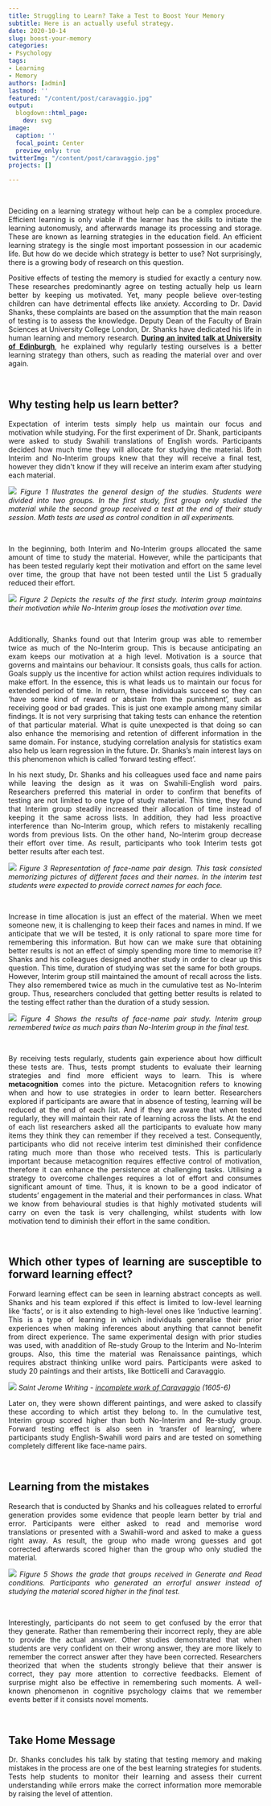 ```yaml
---
title: Struggling to Learn? Take a Test to Boost Your Memory
subtitle: Here is an actually useful strategy.
date: 2020-10-14
slug: boost-your-memory
categories:
- Psychology
tags:
- Learning
- Memory
authors: [admin]
lastmod: ''
featured: "/content/post/caravaggio.jpg"
output:
  blogdown::html_page:
    dev: svg
image:
  caption: ''
  focal_point: Center
  preview_only: true
twitterImg: "/content/post/caravaggio.jpg"
projects: []

---
```

&nbsp;

 <div align="justify"> 
Deciding on a learning strategy without help can be a complex procedure. Efficient learning is only viable if the learner has the skills to initiate the learning autonomusly, and afterwards manage its processing and storage. These are known as learning strategies in the education field. An efficient learning strategy is the single most important possession in our academic life. But how do we decide which strategy is better to use? Not surprisingly, there is a growing body of research on this question.


Positive effects of testing the memory is studied for exactly a century now. These researches predominantly agree on testing actually help us learn better by keeping us motivated. Yet, many people believe over-testing children can have detrimental effects like anxiety. According to Dr. David Shanks, these complaints are based on the assumption that the main reason of testing is to assess the knowledge. Deputy Dean of the Faculty of Brain Sciences at University College London, Dr. Shanks have dedicated his life in human learning and memory research. [**During an invited talk at University of Edinburgh**](https://www.youtube.com/watch?v=HWCWnqLmTuo), he explained why regularly testing ourselves is a better learning strategy than others, such as  reading the material over and over again.

&nbsp;


## Why testing help us learn better?

Expectation of interim tests simply help us maintain our focus and motivation while studying. For the first experiment of Dr. Shank, participants were asked to study Swahili translations of English words. Participants decided how much time they will allocate for studying the material. Both Interim and No-Interim groups knew that they will receive a final test, however they didn't know if they will receive an interim exam after studying each material.

![](/post/images/graph.png)
_Figure 1 Illustrates the general design of the studies. Students were divided into two groups. In the first study, first group only studied the material while the second group received a test at the end of their study session. Math tests are used as control condition in all experiments._

&nbsp;


In the beginning, both Interim and No-Interim groups allocated the same amount of time to study the material. However, while the participants that has been tested regularly kept their motivation and effort on the same level over time, the group that have not been tested until the List 5 gradually reduced their effort.

![](/post/images/time.png)
_Figure 2 Depicts the results of the first study. Interim group maintains their motivation while No-Interim group loses the motivation over time._

&nbsp;


Additionally, Shanks found out that Interim group was able to remember twice as much of the No-Interim group. This is because anticipating an exam keeps our motivation at a high level. Motivation is a source that governs and maintains our behaviour. It consists goals, thus calls for action. Goals supply us the incentive for action whilst action requires individuals to make effort. In the essence, this is what leads us to maintain our focus for extended period of time. In return, these individuals succeed so they can ‘have some kind of reward or abstain from the punishment’, such as receiving good or bad grades. This is just one example among many similar findings. It is not very surprising that taking tests can enhance the retention of that particular material. What is quite unexpected is that doing so can also enhance the memorising and retention of different information in the same domain. For instance, studying correlation analysis for statistics exam also help us learn regression in the future. Dr. Shanks’s main interest lays on this phenomenon which is called ‘forward testing effect’.

In his next study, Dr. Shanks and his colleagues used face and name pairs while leaving the design as it was on Swahili-English word pairs. Researchers preferred this material in order to confirm that benefits of testing are not limited to one type of study material. This time, they found that Interim group steadily increased their allocation of time instead of keeping it the same across lists. In addition, they had less proactive interference than No-Interim group, which refers to mistakenly recalling words from previous lists. On the other hand, No-Interim group decrease their effort over time. As result, participants who took Interim tests got better results after each test.

![](/post/images/stimuli.png)
_Figure 3 Representation of face-name pair design. This task consisted memorizing pictures of different faces and their names. In the interim test students were expected to provide correct names for each face._

&nbsp;


Increase in time allocation is just an effect of the material. When we meet someone new, it is challenging to keep their faces and names in mind. If we anticipate that we will be tested, it is only rational to spare more time for remembering this information. But how can we make sure that obtaining better results is not an effect of simply spending more time to memorise it? Shanks and his colleagues designed another study in order to clear up this question. This time, duration of studying was set the same for both groups. However, Interim group still maintained the amount of recall across the lists. They also remembered twice as much in the cumulative test as No-Interim group. Thus, researchers concluded that getting better results is related to the testing effect rather than the duration of a study session.

![](/post/images/results.png)
_Figure 4 Shows the results of face-name pair study. Interim group remembered twice as much pairs than No-Interim group in the final test._

&nbsp;


By receiving tests regularly, students gain experience about how difficult these tests are. Thus, tests prompt students to evaluate their learning strategies and find more efficient ways to learn. This is where **metacognition** comes into the picture. Metacognition refers to knowing when and how to use strategies in order to learn better. Researchers explored if participants are aware that in absence of testing, learning will be reduced at the end of each list. And if they are aware that when tested regularly, they will maintain their rate of learning across the lists. At the end of each list researchers asked all the participants to evaluate how many items they think they can remember if they received a test. Consequently, participants who did not receive interim test diminished their confidence rating much more than those who received tests. This is particularly important because metacognition requires effective control of motivation, therefore it can enhance the persistence at challenging tasks. Utilising a strategy to overcome challenges requires a lot of effort and consumes significant amount of time. Thus, it is known to be a good indicator of students’ engagement in the material and their performances in class. What we know from behavioural studies is that highly motivated students will carry on even the task is very challenging, whilst students with low motivation tend to diminish their effort in the same condition. 

&nbsp;


## Which other types of learning are susceptible to forward learning effect?


Forward learning effect can be seen in learning abstract concepts as well. Shanks and his team explored if this effect is limited to low-level learning like ‘facts’, or is it also extending to high-level ones like ‘inductive learning’. This is a type of learning in which individuals generalise their prior experiences when making inferences about anything that cannot benefit from direct experience. The same experimental design with prior studies was used, with anaddition of Re-study Group to the Interim and No-Interim groups. Also, this time the material was Renaissance paintings, which requires abstract thinking unlike word pairs. Participants were asked to study 20 paintings and their artists, like Botticelli and Caravaggio.

![](/post/images/caravaggio.jpg)
_Saint Jerome Writing -_ [_incomplete work of Caravaggio_](https://borghese.gallery/collection/paintings/saint-jerome-writing.html) _(1605-6)_

Later on, they were shown different paintings, and were asked to classify these according to which artist they belong to. In the cumulative test, Interim group scored higher than both No-Interim and Re-study group.
Forward testing effect is also seen in ‘transfer of learning’, where participants study English-Swahili word pairs and are tested on something completely different like face-name pairs.

&nbsp;


## Learning from the mistakes

Research that is conducted by Shanks and his colleagues related to errorful generation provides some evidence that people learn better by trial and error. Participants were either asked to read and memorise word translations or presented with a Swahili-word and asked to make a guess right away. As result, the group who made wrong guesses and got corrected afterwards scored higher than the group who only studied the material.

![](/post/images/figure.png)
_Figure 5 Shows the grade that groups received in Generate and Read conditions. Participants who generated an errorful answer instead of studying the material scored higher in the final test._

&nbsp;


Interestingly, participants do not seem to get confused by the error that they generate. Rather than remembering their incorrect reply, they are able to provide the actual answer.
Other studies demonstrated that when students are very confident on their wrong answer, they are more likely to remember the correct answer after they have been corrected. Researchers theorized that when the students strongly believe that their answer is correct, they pay more attention to corrective feedbacks. Element of surprise might also be effective in remembering such moments. A well-known phenomenon in cognitive psychology claims that we remember events better if it consists novel moments.

&nbsp;


## Take Home Message




<div class = "blue">
Dr. Shanks concludes his talk by stating that testing memory and making mistakes in the process are one of the best learning strategies for students. Tests help students to monitor their learning and assess their current understanding while errors make the correct information more memorable by raising the level of attention.
</div>




 